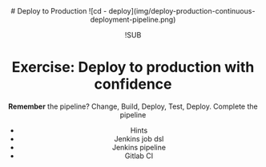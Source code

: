  <!-- .slide: data-background="#64217E" -->
<center>
# Deploy to Production
![cd - deploy](img/deploy-production-continuous-deployment-pipeline.png) <!-- .element: class="noborder" -->

!SUB
# Exercise: Deploy to production with confidence

**Remember** the pipeline? Change, Build, Deploy, Test, Deploy. Complete the pipeline

- Hints
 - Jenkins job dsl <!-- .element: class="fragment" -->
 - Jenkins pipeline
 - Gitlab CI
 
